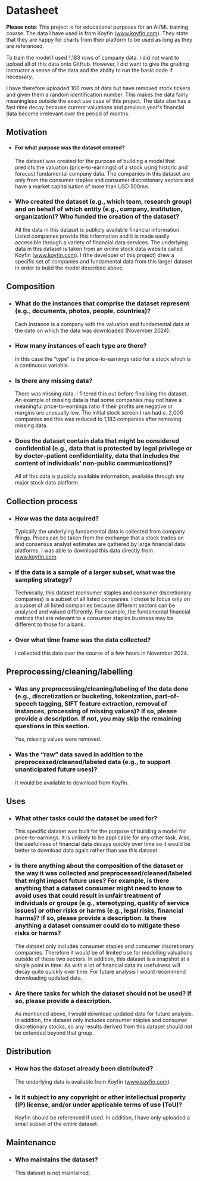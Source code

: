 # Datasheet

**Please note**: This project is for educational purposes for an AI/ML training course. The data I have used is from Koyfin (www.koyfin.com). They state that they are happy for charts from their platform to be used as long as they are referenced.

To train the model I used 1,183 rows of company data. I did not want to upload all of this data onto GitHub. However, I did want to give the grading instructor a sense of the data and the ability to run the basic code if necessary.

I have therefore uploaded 100 rows of data but have removed stock tickers and given them a random identification number. This makes the data fairly meaningless outside the exact use case of this project. The data also has a fast time decay because current valuations and previous year's financial data become irrelevant over the period of months.

## Motivation

* #### For what purpose was the dataset created?
  The dataset was created for the purpose of building a model that predicts the valuation (price-to-earnings) of a stock using historic and forecast fundamental company data. The companies in this dataset are only from the consumer staples and consumer discretionary sectors and have a market capitalisation of more than USD 500mn.

* ### Who created the dataset (e.g., which team, research group) and on behalf of which entity (e.g., company, institution, organization)? Who funded the creation of the dataset?
  All the data in this dataset is publicly available financial information. Listed companies provide this information and it is made easily accessible through a variety of financial data services. The underlying data in this dataset is taken from an online stock data website called Koyfin (www.koyfin.com). I (the developer of this project) drew a specific set of companies and fundamental data from this larger dataset in order to build the model described above.
 
## Composition

* ### What do the instances that comprise the dataset represent (e.g., documents, photos, people, countries)?
  Each instance is a company with the valuation and fundamental data at the date on which the data was downloaded (November 2024).

* ### How many instances of each type are there?
  In this case the "type" is the price-to-earnings ratio for a stock which is a continuous variable.

* ### Is there any missing data?
  There was missing data. I filtered this out before finalising the dataset. An example of missing data is that some companies may not have a meaningful price-to-earnings ratio if their profits are negative or margins are unusually low. The initial stock screen I ran had c. 2,000 companies and this was reduced to 1,183 companies after removing missing data.

* ### Does the dataset contain data that might be considered confidential (e.g., data that is protected by legal privilege or by doctor–patient confidentiality, data that includes the content of individuals’ non-public communications)?
  All of this data is publicly available information, available through any major stock data platform.

## Collection process

* ### How was the data acquired?
  Typically the underlying fundamental data is collected from company filings. Prices can be taken from the exchange that a stock trades on and consensus analyst estimates are gathered by large financial data platforms. I was able to download this data directly from www.koyfin.com.

* ### If the data is a sample of a larger subset, what was the sampling strategy?
  Technically, this dataset (consumer staples and consumer discretionary companies) is a subset of all listed companies. I chose to focus only on a subset of all listed companies because different sectors can be analysed and valued differently. For example, the fundamental financial metrics that are relevant to a consumer staples business may be different to those for a bank.

* ### Over what time frame was the data collected?
  I collected this data over the course of a few hours in November 2024.

## Preprocessing/cleaning/labelling

* ### Was any preprocessing/cleaning/labeling of the data done (e.g., discretization or bucketing, tokenization, part-of-speech tagging, SIFT feature extraction, removal of instances, processing of missing values)? If so, please provide a description. If not, you may skip the remaining questions in this section. 
  Yes, missing values were removed.

* ### Was the “raw” data saved in addition to the preprocessed/cleaned/labeled data (e.g., to support unanticipated future uses)? 
  It would be available to download from Koyfin.

## Uses

* ### What other tasks could the dataset be used for?
  This specific dataset was built for the purpose of building a model for price-to-earnings. It is unlikely to be applicable for any other task. Also, the usefulness of financial data decays quickly over time so it would be better to download data again rather than use this dataset.

* ### Is there anything about the composition of the dataset or the way it was collected and preprocessed/cleaned/labeled that might impact future uses? For example, is there anything that a dataset consumer might need to know to avoid uses that could result in unfair treatment of individuals or groups (e.g., stereotyping, quality of service issues) or other risks or harms (e.g., legal risks, financial harms)? If so, please provide a description. Is there anything a dataset consumer could do to mitigate these risks or harms?
  The dataset only includes consumer staples and consumer discretionary companies. Therefore it would be of limited use for modelling valuations outside of these two sectors. In addition, this dataset is a snapshot at a single point in time. As with a lot of financial data its usefulness will decay quite quickly over time. For future analysis I would recommend downloading updated data.

* ### Are there tasks for which the dataset should not be used? If so, please provide a description.
  As mentioned above, I would download updated data for future analysis. In addition, the dataset only includes consumer staples and consumer discretionary stocks, so any results derived from this dataset should not be extended beyond that group.

## Distribution

* ### How has the dataset already been distributed?
  The underlying data is available from Koyfin (www.koyfin.com).

* ### Is it subject to any copyright or other intellectual property (IP) license, and/or under applicable terms of use (ToU)?  
  Koyfin should be referenced if used. In addition, I have only uploaded a small subset of the entire dataset.

## Maintenance

* ### Who maintains the dataset?
  This dataset is not maintained.